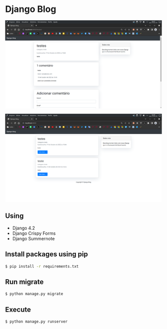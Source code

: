 # Django Blog

![screenshot](.github/images/Screenshot_20221019_184758.png)

![screenshot](.github/images/Screenshot_20221019_184812.png)

## Using

- Django 4.2
- Django Crispy Forms
- Django Summernote

## Install packages using pip
```sh
$ pip install -r requirements.txt
```

## Run migrate
```sh
$ python manage.py migrate
```

## Execute

```sh
$ python manage.py runserver
```
